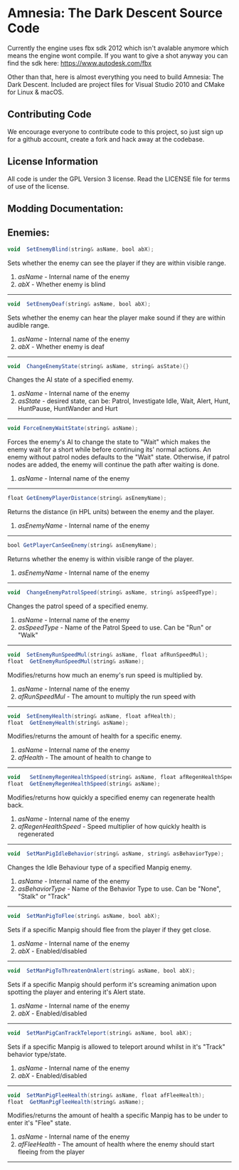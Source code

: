 Amnesia: The Dark Descent Source Code
=======================

Currently the engine uses fbx sdk 2012 which isn't avalable anymore which means the engine wont compile. If you want to give a shot anyway you can find the sdk here:
https://www.autodesk.com/fbx


Other than that, here is almost everything you need to build Amnesia: The Dark Descent. Included are project files for Visual Studio 2010 and CMake for Linux & macOS. 

Contributing Code
-----------------
We encourage everyone to contribute code to this project, so just sign up for a github account, create a fork and hack away at the codebase.

License Information
-------------------
All code is under the GPL Version 3 license. Read the LICENSE file for terms of use of the license.

Modding Documentation:
-------------------

## Enemies:

```as
void  SetEnemyBlind(string& asName, bool abX);
```
Sets whether the enemy can see the player if they are within visible range.
1. *asName* - Internal name of the enemy
2. *abX* - Whether enemy is blind
---------------------------------------
```as
void  SetEnemyDeaf(string& asName, bool abX);
```
Sets whether the enemy can hear the player make sound if they are within audible range.
1. *asName* - Internal name of the enemy
2. *abX* - Whether enemy is deaf
---------------------------------------
```as
void  ChangeEnemyState(string& asName, string& asState){}
```
Changes the AI state of a specified enemy.
1. *asName* - Internal name of the enemy
2. *asState* - desired state, can be: Patrol, Investigate Idle, Wait, Alert, Hunt, HuntPause, HuntWander and Hurt
---------------------------------------
```as
void ForceEnemyWaitState(string& asName);
```
Forces the enemy's AI to change the state to "Wait" which makes the enemy wait for a short while before continuing its' normal actions. An enemy without patrol nodes defaults to the "Wait" state. Otherwise, if patrol nodes are added, the enemy will continue the path after waiting is done.
1. *asName* - Internal name of the enemy

---------------------------------------
```as
float GetEnemyPlayerDistance(string& asEnemyName);
```
Returns the distance (in HPL units) between the enemy and the player.
1. *asEnemyName* - Internal name of the enemy

---------------------------------------
```as
bool GetPlayerCanSeeEnemy(string& asEnemyName);
```
Returns whether the enemy is within visible range of the player.
1. *asEnemyName* - Internal name of the enemy

---------------------------------------
```as
void  ChangeEnemyPatrolSpeed(string& asName, string& asSpeedType);
```
Changes the patrol speed of a specified enemy.
1. *asName* - Internal name of the enemy
2. *asSpeedType* - Name of the Patrol Speed to use. Can be "Run" or "Walk"
---------------------------------------
```as
void  SetEnemyRunSpeedMul(string& asName, float afRunSpeedMul);
float  GetEnemyRunSpeedMul(string& asName);
```
Modifies/returns how much an enemy's run speed is multiplied by.
1. *asName* - Internal name of the enemy
2. *afRunSpeedMul* - The amount to multiply the run speed with
---------------------------------------
```as
void  SetEnemyHealth(string& asName, float afHealth);
float  GetEnemyHealth(string& asName);
```
Modifies/returns the amount of health for a specific enemy.
1. *asName* - Internal name of the enemy
2. *afHealth* - The amount of health to change to
---------------------------------------
```as
void   SetEnemyRegenHealthSpeed(string& asName, float afRegenHealthSpeed);
float  GetEnemyRegenHealthSpeed(string& asName);
```
Modifies/returns how quickly a specified enemy can regenerate health back.
1. *asName* - Internal name of the enemy
2. *afRegenHealthSpeed* - Speed multiplier of how quickly health is regenerated 
---------------------------------------
```as
void  SetManPigIdleBehavior(string& asName, string& asBehaviorType);
```
Changes the Idle Behaviour type of a specified Manpig enemy.
1. *asName* - Internal name of the enemy
2. *asBehaviorType* - Name of the Behavior Type to use. Can be "None", "Stalk" or "Track"
---------------------------------------
```as
void  SetManPigToFlee(string& asName, bool abX);
```
Sets if a specific Manpig should flee from the player if they get close.
1. *asName* - Internal name of the enemy
2. *abX* - Enabled/disabled
---------------------------------------
```as
void  SetManPigToThreatenOnAlert(string& asName, bool abX);
```
Sets if a specific Manpig should perform it's screaming animation upon spotting the player and entering it's Alert state.
1. *asName* - Internal name of the enemy
2. *abX* - Enabled/disabled
---------------------------------------
```as
void  SetManPigCanTrackTeleport(string& asName, bool abX);
```
Sets if a specific Manpig is allowed to teleport around whilst in it's "Track" behavior type/state.
1. *asName* - Internal name of the enemy
2. *abX* - Enabled/disabled
---------------------------------------
```as
void  SetManPigFleeHealth(string& asName, float afFleeHealth);
float  GetManPigFleeHealth(string& asName);
```
Modifies/returns the amount of health a specific Manpig has to be under to enter it's "Flee" state.
1. *asName* - Internal name of the enemy
2. *afFleeHealth* - The amount of health where the enemy should start fleeing from the player
---------------------------------------